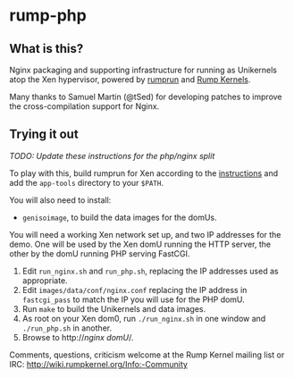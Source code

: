 # rump-php

## What is this?

Nginx packaging and supporting infrastructure for running as Unikernels atop
the Xen hypervisor, powered by [rumprun](http://repo.rumpkernel.org/rumprun)
and [Rump Kernels](http://rumpkernel.org).

Many thanks to Samuel Martin (@tSed) for developing patches to improve the
cross-compilation support for Nginx.

## Trying it out

_TODO: Update these instructions for the php/nginx split_

To play with this, build rumprun for Xen according to the
[instructions](http://wiki.rumpkernel.org/Repo%3A-rumprun#xen) and add the
`app-tools` directory to your `$PATH`. 

You will also need to install:
* `genisoimage`, to build the data images for the domUs.

You will need a working Xen network set up, and two IP addresses for the demo.
One will be used by the Xen domU running the HTTP server, the other by the domU
running PHP serving FastCGI.

1. Edit `run_nginx.sh` and `run_php.sh`, replacing the IP addresses used as
   appropriate.
2. Edit `images/data/conf/nginx.conf` replacing the IP address in
   `fastcgi_pass` to match the IP you will use for the PHP domU.
3. Run `make` to build the Unikernels and data images.
4. As root on your Xen dom0, run `./run_nginx.sh` in one window and
   `./run_php.sh` in another.
5. Browse to http://_nginx domU_/.

Comments, questions, criticism welcome at the Rump Kernel mailing list or IRC:
http://wiki.rumpkernel.org/Info:-Community



